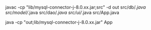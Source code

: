 javac -cp "lib/mysql-connector-j-8.0.xx.jar;src" -d out src/db/*.java src/model/*.java src/dao/*.java src/ui/*.java src/App.java

java -cp "out;lib/mysql-connector-j-8.0.xx.jar" App      